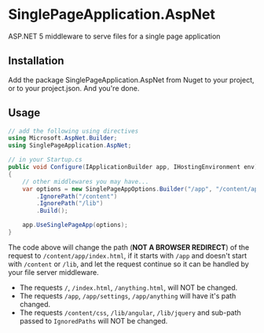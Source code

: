# SinglePageApplication.AspNet
ASP.NET 5 middleware to serve files for a single page application

## Installation

Add the package SinglePageApplication.AspNet from Nuget to your project, or to your project.json. And you're done.

## Usage

```C#
// add the following using directives
using Microsoft.AspNet.Builder;
using SinglePageApplication.AspNet;

// in your Startup.cs
public void Configure(IApplicationBuilder app, IHostingEnvironment env)
{
    // other middlewares you may have...
    var options = new SinglePageAppOptions.Builder("/app", "/content/app/index.html")
        .IgnorePath("/content")
        .IgnorePath("/lib")
        .Build();

    app.UseSinglePageApp(options);
}
```

The code above will change the path (**NOT A BROWSER REDIRECT**) of the request to `/content/app/index.html`, if it starts with `/app` and doesn't start with `/content` or `/lib`, and let the request continue so it can be handled by your file server middleware.

- The requests `/`, `/index.html`, `/anything.html`, will NOT be changed.
- The requests `/app`, `/app/settings`, `/app/anything` will have it's path changed.
- The requests `/content/css`, `/lib/angular`, `/lib/jquery` and sub-path passed to `IgnoredPaths` will NOT be changed.